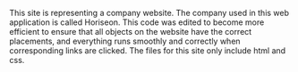 This site is representing a company website. The company used in this web application is called Horiseon. 
This code was edited to become more efficient to ensure that all objects on the website have the correct placements, and everything runs smoothly and correctly when corresponding links are clicked.
The files for this site only include html and css. 


